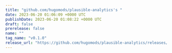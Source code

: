 ```yaml
---
title: "github.com/hugomods/plausible-analytics's "
date: 2023-06-20 01:06:09 +0000 UTC
publishDate: 2023-06-20 01:08:22 +0000 UTC
draft: false
prerelease: false
name: ""
tag_name: "v0.1.0"
release_url: "https://github.com/hugomods/plausible-analytics/releases/tag/v0.1.0"
---
```




